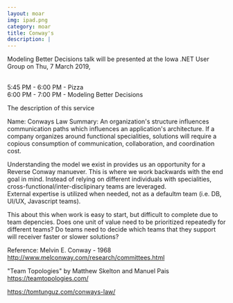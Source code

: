 ```yaml
---
layout: moar
img: ipad.png
category: moar
title: Conway's 
description: |
---
```

  Modeling Better Decisions talk will be presented at the Iowa .NET User Group on Thu, 7 March 2019,<br><br>

  5:45 PM - 6:00 PM - Pizza<br>
  6:00 PM - 7:00 PM - Modeling Better Decisions


The description of this service

Name: Conways Law
Summary: An organization's structure influences communication paths which influences an application's architecture.
If a company organizes around functional specialities, solutions will require a copious consumption of communication, collaboration, and coordination cost.

Understanding the model we exist in provides us an opportunity for a Reverse Conway manuever. This is where we work backwards with the end goal in mind. 
Instead of relying on different individuals with specialities, cross-functional/inter-disclipinary teams are leveraged.  
External expertise is utilized when needed, not as a defaultm team (i.e. DB, UI/UX, Javascript teams).  

This about this when work is easy to start, but difficult to complete due to team depencies. 
Does one unit of value need to be prioritized repeatedly for different teams?  Do teams need to decide which teams that they support will receiver faster or slower solutions?

Reference:
Melvin E. Conway - 1968
http://www.melconway.com/research/committees.html

"Team Topologies" by Matthew Skelton and Manuel Pais https://teamtopologies.com/

https://tomtunguz.com/conways-law/

